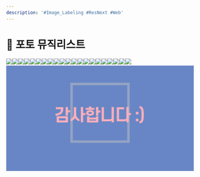 ```yaml
---
description: '#Image_Labeling #ResNext #Web'
---
```


# 📸 포토 뮤직리스트

![](<../../../.gitbook/assets/슬라이드1 (1).png>)![](../../../.gitbook/assets/슬라이드2.png)![](../../../.gitbook/assets/슬라이드3.png)![](../../../.gitbook/assets/슬라이드4.png)![](<../../../.gitbook/assets/슬라이드5 (2).png>)![](../../../.gitbook/assets/슬라이드6.png)![](<../../../.gitbook/assets/슬라이드7 (2).png>)![](../../../.gitbook/assets/슬라이드8.png)![](../../../.gitbook/assets/슬라이드9.png)![](<../../../.gitbook/assets/슬라이드10 (1).png>)![](../../../.gitbook/assets/슬라이드11.png)![](../../../.gitbook/assets/슬라이드12.png)![](../../../.gitbook/assets/슬라이드13.png)![](<../../../.gitbook/assets/슬라이드14 (1).png>)![](<../../../.gitbook/assets/슬라이드15 (1).png>)![](../../../.gitbook/assets/슬라이드16.png)![](../../../.gitbook/assets/슬라이드17.png)![](../../../.gitbook/assets/슬라이드18.png)![](../../../.gitbook/assets/슬라이드19.png)![](../../../.gitbook/assets/슬라이드20.png)![](../../../.gitbook/assets/슬라이드21.png)![](<../../../.gitbook/assets/image (2).png>)
